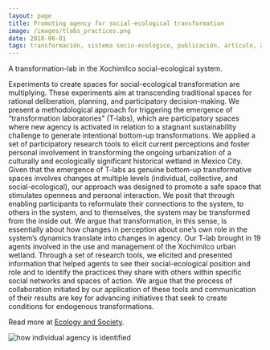 ```yaml
---
layout: page
title: Promoting agency for social-ecological transformation
image: /images/tlabs_practices.png
date: 2018-06-01
tags: transformación, sistema socio-ecológico, publicación, artículo, Xochimilco, T-labs
---
```


A transformation-lab in the Xochimilco social-ecological system.

Experiments to create spaces for social-ecological transformation are
multiplying. These experiments aim at transcending traditional spaces
for rational deliberation, planning, and participatory
decision-making. We present a methodological approach for triggering
the emergence of “transformation laboratories” (T-labs), which are
participatory spaces where new agency is activated in relation to a
stagnant sustainability challenge to generate intentional bottom-up
transformations. We applied a set of participatory research tools to
elicit current perceptions and foster personal involvement in
transforming the ongoing urbanization of a culturally and ecologically
significant historical wetland in Mexico City. Given that the
emergence of T-labs as genuine bottom-up transformative spaces
involves changes at multiple levels (individual, collective, and
social-ecological), our approach was designed to promote a safe space
that stimulates openness and personal interaction. We posit that
through enabling participants to reformulate their connections to the
system, to others in the system, and to themselves, the system may be
transformed from the inside out. We argue that transformation, in this
sense, is essentially about how changes in perception about one’s own
role in the system’s dynamics translate into changes in agency.  Our
T-lab brought in 19 agents involved in the use and management of the
Xochimilco urban wetland. Through a set of research tools, we elicited
and presented information that helped agents to see their
social-ecological position and role and to identify the practices they
share with others within specific social networks and spaces of
action. We argue that the process of collaboration initiated by our
application of these tools and communication of their results are key
for advancing initiatives that seek to create conditions for
endogenous transformations.

Read more at [Ecology and Society](https://www.ecologyandsociety.org/vol23/iss2/art46/).

![how individual agency is identified](https://www.ecologyandsociety.org/vol23/iss2/art46/figure4.png)


